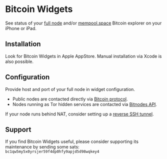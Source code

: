 # Bitcoin Widgets

See status of your [full node](https://bitcoin.org/en/full-node) and/or [mempool.space](https://mempool.space) Bitcoin explorer on your iPhone or iPad.

## Installation

Look for Bitcoin Widgets in Apple AppStore. Manual installation via Xcode is also possible.

## Configuration

Provide host and port of your full node in widget configuration.

* Public nodes are contacted directly via [Bitcoin protocol](https://en.bitcoin.it/wiki/Protocol_documentation).
* Nodes running as Tor hidden services are contacted via [Bitnodes API](https://bitnodes.io/api/).

If your node runs behind NAT, consider setting up a [reverse SSH tunnel](https://github.com/yanascz/bitcoind-tunnel). 

## Support

If you find Bitcoin Widgets useful, please consider supporting its maintenance by sending some sats:  
`bc1qw5my5x0yrsjer59f4dp0hfy9apjd5d98wqkey4`
